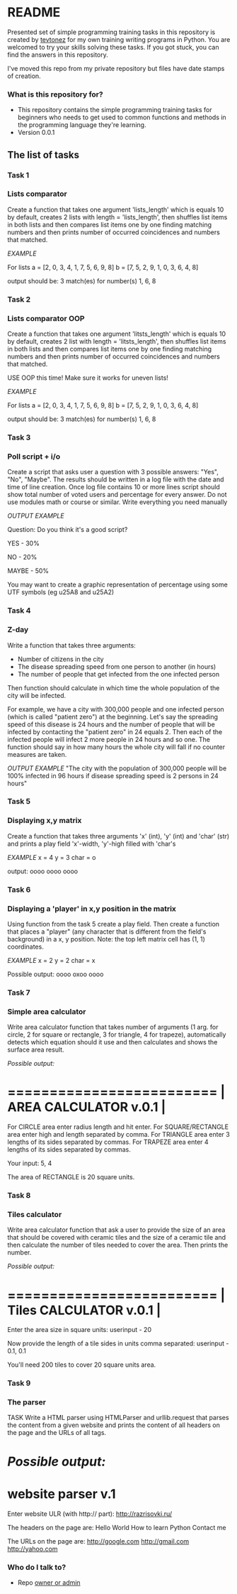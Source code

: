 # README #

Presented set of simple programming training tasks in this repository is created by [tevtonez](mailto:tevtonez@gmail.com) for my own training writing programs in Python. You are welcomed to try your skills solving these tasks.
If you got stuck, you can find the answers in this repository.

I've moved this repo from my private repository but files have date stamps of creation.


### What is this repository for? ###

* This repository contains the simple programming training tasks for beginners who needs to get used to common functions and methods in the programming language they're learning.
* Version 0.0.1


## The list of tasks ##
### Task 1 ###
### Lists comparator ###
Create a function that takes one argument 'lists_length' which is equals
10 by default, creates 2 lists with length = 'lists_length', then shuffles list
items in both lists and then compares list items one by one finding matching numbers
and then prints number of occurred coincidences and numbers that matched.


*EXAMPLE*

For lists
a = [2, 0, 3, 4, 1, 7, 5, 6, 9, 8]
b = [7, 5, 2, 9, 1, 0, 3, 6, 4, 8]

output should be:
3 match(es) for number(s) 1, 6, 8


### Task 2 ###
### Lists comparator  OOP ###
Create a function that takes one argument 'litsts_length' which is equals
10 by default, creates 2 list with length = 'litsts_length', then shuffles list
items in both lists and then compares list items one by one finding matching numbers
and then prints number of occurred coincidences and numbers that matched.

USE OOP this time!
Make sure it works for uneven lists!

*EXAMPLE*

For lists
a = [2, 0, 3, 4, 1, 7, 5, 6, 9, 8]
b = [7, 5, 2, 9, 1, 0, 3, 6, 4, 8]

output should be:
3 match(es) for number(s) 1, 6, 8


### Task 3 ###
### Poll script + i/o ###
Create a script that asks user a question with 3 possible answers: "Yes", "No", "Maybe".
The results should be written in a log file with the date and time of line creation.
Once log file contains 10 or more lines script should show total number of voted users and
percentage for every answer.
Do not use modules math or course or similar. Write everything you need manually


*OUTPUT EXAMPLE*

Question: Do you think it's a good script?

YES - 30%

NO - 20%

MAYBE - 50%

You may want to create a graphic representation of percentage using some UTF symbols (eg
u25A8 and u25A2)


### Task 4 ###
### Z-day ###
Write a function that takes three arguments:
- Number of citizens in the city
- The disease spreading speed from one person to another (in hours)
- The number of people that get infected from the one infected person

Then function should calculate in which time the whole population of the city will be infected.

For example, we have a city with 300,000 people and one infected person (which is called
"patient zero") at the beginning.
Let's say the spreading speed of this disease is 24 hours and the number of people that will be
infected by contacting the "patient zero" in 24 equals 2. Then each of the infected people will
infect 2 more people in 24 hours and so one.
The function should say in how many hours the whole city will fall if no counter measures are
taken.

*OUTPUT EXAMPLE*
"The city with the population of 300,000 people will be 100% infected in 96 hours if disease
spreading speed is 2 persons in 24 hours"


### Task 5 ###
### Displaying x,y matrix ###
Create a function that takes three arguments 'x' (int), 'y' (int) and 'char' (str) and prints
a play field 'x'-width, 'y'-high filled with 'char's

*EXAMPLE*
x = 4
y = 3
char = o

output:
oooo
oooo
oooo


### Task 6 ###
### Displaying a 'player' in x,y position in the matrix ###
Using function from the task 5 create a play field. Then create a function that places a
"player" (any character that is different from the field's background) in a x, y position.
Note: the top left matrix cell has (1, 1) coordinates.

*EXAMPLE*
x = 2
y = 2
char = x

Possible output:
oooo
oxoo
oooo


### Task 7 ###
### Simple area calculator ###
Write area calculator function that takes number of arguments (1 arg. for circle, 2 for square
or rectangle, 3 for triangle, 4 for trapeze), automatically detects which equation should it use
and then calculates and shows the surface area result.

*Possible output:*

=========================
| AREA CALCULATOR v.0.1 |
=========================

For CIRCLE area enter radius length and hit enter.
For SQUARE/RECTANGLE area enter high and length separated by comma.
For TRIANGLE area enter 3 lengths of its sides separated by commas.
For TRAPEZE area enter 4 lengths of its sides separated by commas.

Your input: 5, 4

The area of RECTANGLE is 20 square units.


### Task 8 ###
### Tiles calculator ###
Write area calculator function that ask a user to provide the size of an area that
should be covered with ceramic tiles and the size of a ceramic tile and then
calculate the number of tiles needed to cover the area. Then prints the number.

*Possible output:*

=========================
| Tiles CALCULATOR v.0.1 |
=========================
Enter the area size in square units:
userinput - 20

Now provide the length of a tile sides in units comma separated:
userinput - 0.1, 0.1

You'll need 200 tiles to cover 20 square units area.



### Task 9 ###
### The parser  ###
TASK
Write a HTML parser using HTMLParser and urllib.request that parses
the content from a given website and prints the content of all
headers on the page and the URLs of all <a> tags.

*Possible output:*
=========================
website parser v.1
=========================

Enter website ULR (with http:// part):
http://razrisovki.ru/

The headers on the page are:
Hello World
How to learn Python
Contact me

The URLs on the page are:
http://google.com
http://gmail.com
http://yahoo.com



### Who do I talk to? ###
* Repo [owner or admin](mailto:tevtonez@gmail.com)

